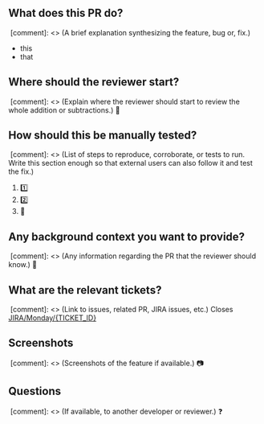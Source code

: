 ## What does this PR do?
​
[comment]: <> (A brief explanation synthesizing the feature, bug or, fix.)
​
- this
- that
​
## Where should the reviewer start?
​
[comment]: <> (Explain where the reviewer should start to review the whole addition or subtractions.)
:checkered_flag:
​
## How should this be manually tested?
​
[comment]: <> (List of steps to reproduce, corroborate, or tests to run. Write this section enough so that external users can also follow it and test the fix.)
​
1. :one:
2. :two:
3. :tada:
​
## Any background context you want to provide?
​
[comment]: <> (Any information regarding the PR that the reviewer should know.)
:construction:
​
## What are the relevant tickets?
​
[comment]: <> (Link to issues, related PR, JIRA issues, etc.)
Closes [JIRA/Monday/{TICKET_ID}]()
​
## Screenshots
​
[comment]: <> (Screenshots of the feature if available.)
:camera:
​
## Questions
​
[comment]: <> (If available, to another developer or reviewer.)
:question: